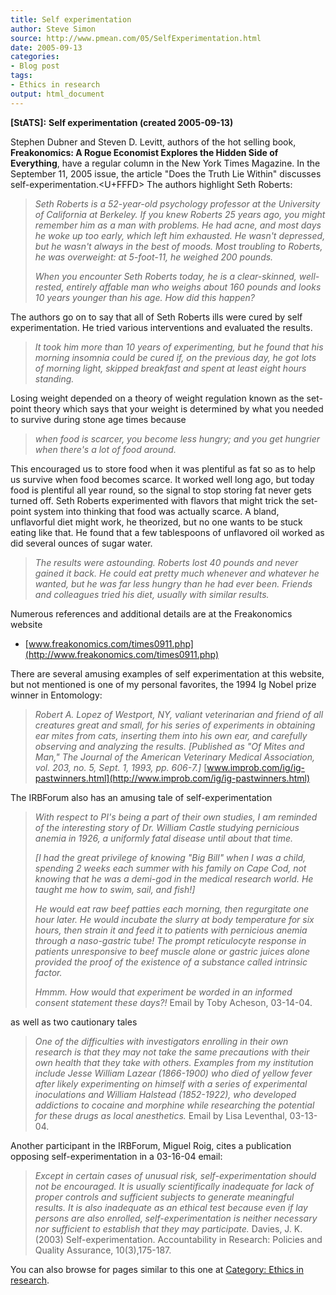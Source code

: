 ```yaml
---
title: Self experimentation
author: Steve Simon
source: http://www.pmean.com/05/SelfExperimentation.html
date: 2005-09-13
categories:
- Blog post
tags:
- Ethics in research
output: html_document
---
```

**[StATS]:** **Self experimentation (created
2005-09-13)**

Stephen Dubner and Steven D. Levitt, authors of the hot selling book,
**Freakonomics: A Rogue Economist Explores the Hidden Side of
Everything**, have a regular column in the New York Times Magazine. In
the September 11, 2005 issue, the article "Does the Truth Lie Within"
discusses self-experimentation.<U+FFFD> The authors highlight Seth Roberts:

> *Seth Roberts is a 52-year-old psychology professor at the University
> of California at Berkeley. If you knew Roberts 25 years ago, you might
> remember him as a man with problems. He had acne, and most days he
> woke up too early, which left him exhausted. He wasn't depressed, but
> he wasn't always in the best of moods. Most troubling to Roberts, he
> was overweight: at 5-foot-11, he weighed 200 pounds.*
>
> *When you encounter Seth Roberts today, he is a clear-skinned,
> well-rested, entirely affable man who weighs about 160 pounds and
> looks 10 years younger than his age. How did this happen?*

The authors go on to say that all of Seth Roberts ills were cured by
self experimentation. He tried various interventions and evaluated the
results.

> *It took him more than 10 years of experimenting, but he found that
> his morning insomnia could be cured if, on the previous day, he got
> lots of morning light, skipped breakfast and spent at least eight
> hours standing.*

Losing weight depended on a theory of weight regulation known as the
set-point theory which says that your weight is determined by what you
needed to survive during stone age times because

> *when food is scarcer, you become less hungry; and you get hungrier
> when there's a lot of food around.*

This encouraged us to store food when it was plentiful as fat so as to
help us survive when food becomes scarce. It worked well long ago, but
today food is plentiful all year round, so the signal to stop storing
fat never gets turned off. Seth Roberts experimented with flavors that
might trick the set-point system into thinking that food was actually
scarce. A bland, unflavorful diet might work, he theorized, but no one
wants to be stuck eating like that. He found that a few tablespoons of
unflavored oil worked as did several ounces of sugar water.

> *The results were astounding. Roberts lost 40 pounds and never gained
> it back. He could eat pretty much whenever and whatever he wanted, but
> he was far less hungry than he had ever been. Friends and colleagues
> tried his diet, usually with similar results.*

Numerous references and additional details are at the Freakonomics
website

-   [www.freakonomics.com/times0911.php](http://www.freakonomics.com/times0911.php)

There are several amusing examples of self experimentation at this
website, but not mentioned is one of my personal favorites, the 1994 Ig
Nobel prize winner in Entomology:

> *Robert A. Lopez of Westport, NY, valiant veterinarian and friend of
> all creatures great and small, for his series of experiments in
> obtaining ear mites from cats, inserting them into his own ear, and
> carefully observing and analyzing the results. \[Published as "Of
> Mites and Man," The Journal of the American Veterinary Medical
> Association, vol. 203, no. 5, Sept. 1, 1993, pp. 606-7.\]*
> [www.improb.com/ig/ig-pastwinners.html](http://www.improb.com/ig/ig-pastwinners.html)

The IRBForum also has an amusing tale of self-experimentation

> *With respect to PI's being a part of their own studies, I am
> reminded of the interesting story of Dr. William Castle studying
> pernicious anemia in 1926, a uniformly fatal disease until about that
> time.*
>
> *\[I had the great privilege of knowing "Big Bill" when I was a
> child, spending 2 weeks each summer with his family on Cape Cod, not
> knowing that he was a demi-god in the medical research world. He
> taught me how to swim, sail, and fish!\]*
>
> *He would eat raw beef patties each morning, then regurgitate one hour
> later. He would incubate the slurry at body temperature for six hours,
> then strain it and feed it to patients with pernicious anemia through
> a naso-gastric tube! The prompt reticulocyte response in patients
> unresponsive to beef muscle alone or gastric juices alone provided the
> proof of the existence of a substance called intrinsic factor.*
>
> *Hmmm. How would that experiment be worded in an informed consent
> statement these days?!* Email by Toby Acheson, 03-14-04.

as well as two cautionary tales

> *One of the difficulties with investigators enrolling in their own
> research is that they may not take the same precautions with their own
> health that they take with others. Examples from my institution
> include Jesse William Lazear (1866-1900) who died of yellow fever
> after likely experimenting on himself with a series of experimental
> inoculations and William Halstead (1852-1922), who developed
> addictions to cocaine and morphine while researching the potential for
> these drugs as local anesthetics.* Email by Lisa Leventhal, 03-13-04.

Another participant in the IRBForum, Miguel Roig, cites a publication
opposing self-experimentation in a 03-16-04 email:

> *Except in certain cases of unusual risk, self-experimentation should
> not be encouraged. It is usually scientifically inadequate for lack of
> proper controls and sufficient subjects to generate meaningful
> results. It is also inadequate as an ethical test because even if lay
> persons are also enrolled, self-experimentation is neither necessary
> nor sufficient to establish that they may participate.* Davies, J. K.
> (2003) Self-experimentation. Accountability in Research: Policies and
> Quality Assurance, 10(3),175-187.

You can also browse
for pages similar to this one at [Category: Ethics in
research](../category/EthicsInResearch.html).

